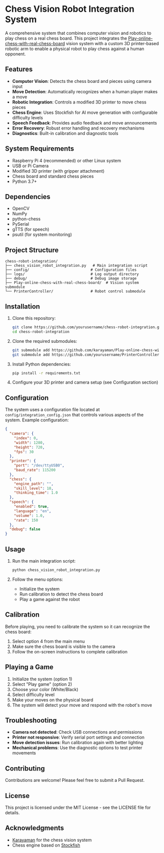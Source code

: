# Chess Vision Robot Integration System

A comprehensive system that combines computer vision and robotics to play chess on a real chess board. This project integrates the [Play-online-chess-with-real-chess-board](https://github.com/karayaman/Play-online-chess-with-real-chess-board) vision system with a custom 3D printer-based robotic arm to enable a physical robot to play chess against a human opponent.
## Features

- **Computer Vision**: Detects the chess board and pieces using camera input
- **Move Detection**: Automatically recognizes when a human player makes a move
- **Robotic Integration**: Controls a modified 3D printer to move chess pieces
- **Chess Engine**: Uses Stockfish for AI move generation with configurable difficulty levels
- **Speech Feedback**: Provides audio feedback and move announcements
- **Error Recovery**: Robust error handling and recovery mechanisms
- **Diagnostics**: Built-in calibration and diagnostic tools

## System Requirements

- Raspberry Pi 4 (recommended) or other Linux system
- USB or Pi Camera
- Modified 3D printer (with gripper attachment)
- Chess board and standard chess pieces
- Python 3.7+

## Dependencies

- OpenCV
- NumPy
- python-chess
- PySerial
- gTTS (for speech)
- psutil (for system monitoring)

## Project Structure

```
chess-robot-integration/
├── chess_vision_robot_integration.py   # Main integration script
├── config/                            # Configuration files
├── logs/                              # Log output directory
├── debug/                             # Debug image storage
├── Play-online-chess-with-real-chess-board/  # Vision system submodule
└── PrinterController/                 # Robot control submodule
```

## Installation

1. Clone this repository:
   ```bash
   git clone https://github.com/yourusername/chess-robot-integration.git
   cd chess-robot-integration
   ```

2. Clone the required submodules:
   ```bash
   git submodule add https://github.com/karayaman/Play-online-chess-with-real-chess-board.git
   git submodule add https://github.com/yourusername/PrinterController.git
   ```

3. Install Python dependencies:
   ```bash
   pip install -r requirements.txt
   ```

4. Configure your 3D printer and camera setup (see Configuration section)

## Configuration

The system uses a configuration file located at `config/integration_config.json` that controls various aspects of the system. Example configuration:

```json
{
  "camera": {
    "index": 0,
    "width": 1280,
    "height": 720,
    "fps": 30
  },
  "printer": {
    "port": "/dev/ttyUSB0",
    "baud_rate": 115200
  },
  "chess": {
    "engine_path": "",
    "skill_level": 10,
    "thinking_time": 1.0
  },
  "speech": {
    "enabled": true,
    "language": "en",
    "volume": 1.0,
    "rate": 150
  },
  "debug": false
}
```

## Usage

1. Run the main integration script:
   ```bash
   python chess_vision_robot_integration.py
   ```

2. Follow the menu options:
   - Initialize the system
   - Run calibration to detect the chess board
   - Play a game against the robot

## Calibration

Before playing, you need to calibrate the system so it can recognize the chess board:

1. Select option 4 from the main menu
2. Make sure the chess board is visible to the camera
3. Follow the on-screen instructions to complete calibration

## Playing a Game

1. Initialize the system (option 1)
2. Select "Play game" (option 2) 
3. Choose your color (White/Black)
4. Select difficulty level
5. Make your moves on the physical board
6. The system will detect your move and respond with the robot's move

## Troubleshooting

- **Camera not detected**: Check USB connections and permissions
- **Printer not responsive**: Verify serial port settings and connection
- **Move detection issues**: Run calibration again with better lighting
- **Mechanical problems**: Use the diagnostic options to test printer movements

## Contributing

Contributions are welcome! Please feel free to submit a Pull Request.

## License

This project is licensed under the MIT License - see the LICENSE file for details.

## Acknowledgments

- [Karayaman](https://github.com/karayaman) for the chess vision system
- Chess engine based on [Stockfish](https://stockfishchess.org/)
